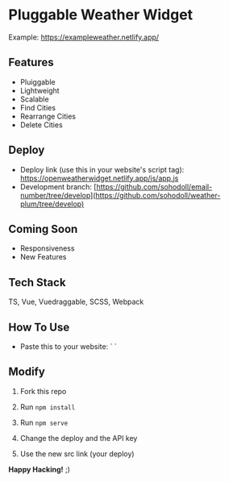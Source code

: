 # Pluggable Weather Widget

Example: https://exampleweather.netlify.app/

## Features

- Pluiggable
- Lightweight
- Scalable
- Find Cities
- Rearrange Cities
- Delete Cities

## Deploy

- Deploy link (use this in your website's script tag): https://openweatherwidget.netlify.app/js/app.js
- Development branch: [https://github.com/sohodoll/email-number/tree/develop](https://github.com/sohodoll/weather-plum/tree/develop)

## Coming Soon

- Responsiveness
- New Features

## Tech Stack

TS, Vue, Vuedraggable, SCSS, Webpack

## How To Use

- Paste this to your website: `<weather-widget></weather-widget>
    <script defer src="https://openweatherwidget.netlify.app/js/app.js"></script>`
    
## Modify

1. Fork this repo
   
2. Run `npm install`
   
3. Run `npm serve`

4. Change the deploy and the API key

5. Use the new src link (your deploy)

**Happy Hacking!** ;)

